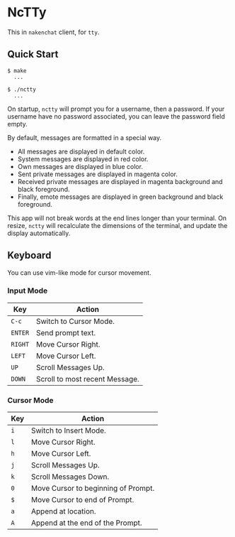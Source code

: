 # NcTTy

This in `nakenchat` client, for `tty`.

## Quick Start

```console
$ make
  ...

$ ./nctty
  ...
```

On startup, `nctty` will prompt you for a username, then a password. If your
username have no password associated, you can leave the password field empty.

By default, messages are formatted in a special way.

- All messages are displayed in default color.
- System messages are displayed in red color.
- Own messages are displayed in blue color.
- Sent private messages are displayed in magenta color.
- Received private messages are displayed in magenta background and black foreground.
- Finally, emote messages are displayed in green background and black foreground.

This app will not break words at the end lines longer than your terminal.
On resize, `nctty` will recalculate the dimensions of the terminal, and update
the display automatically.

## Keyboard

You can use vim-like mode for cursor movement.

### Input Mode

| Key     | Action                         |
| ------- | ------------------------------ |
| `C-c`   | Switch to Cursor Mode.         |
| `ENTER` | Send prompt text.              |
| `RIGHT` | Move Cursor Right.             |
| `LEFT`  | Move Cursor Left.              |
| `UP`    | Scroll Messages Up.            |
| `DOWN`  | Scroll to most recent Message. |

### Cursor Mode

| Key | Action                              |
| --- | ----------------------------------- |
| `i` | Switch to Insert Mode.              |
| `l` | Move Cursor Right.                  |
| `h` | Move Cursor Left.                   |
| `j` | Scroll Messages Up.                 |
| `k` | Scroll Messages Down.               |
| `0` | Move Cursor to beginning of Prompt. |
| `$` | Move Cursor to end of Prompt.       |
| `a` | Append at location.                 |
| `A` | Append at the end of the Prompt.    |
